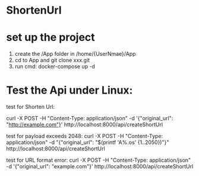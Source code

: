 # ShortenUrl

# set up the project
1. create the  /App folder in /home/{UserNmae}/App
2. cd to App and git clone xxx.git
3. run cmd: docker-compose up -d

# Test the Api under Linux:
test for Shorten Url:

curl -X POST -H "Content-Type: application/json" -d '{"original_url": "http://example.com"}' http://localhost:8000/api/createShortUrl


test for payload exceeds 2048:
curl -X POST -H "Content-Type: application/json" -d "{\"original_url\": \"$(printf 'A%.os' {1..2050})\"}" http://localhost:8000/api/createShortUrl


test for URL format error:
curl -X POST -H "Content-Type: application/json" -d '{"original_url": "example.com"}' http://localhost:8000/api/createShortUrl
   
